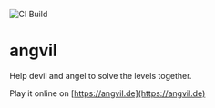 ![CI Build](https://github.com/ang-vil/angvil/actions/workflows/godot-ci.yml/badge.svg)

# angvil

Help devil and angel to solve the levels together.

Play it online on [https://angvil.de](https://angvil.de)
